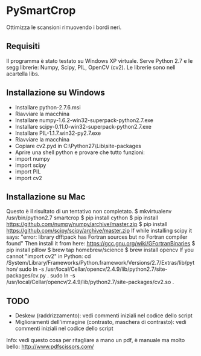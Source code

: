 PySmartCrop
===========

Ottimizza le scansioni rimuovendo i bordi neri.

Requisiti
---------
Il programma è stato testato su Windows XP virtuale.
Serve Python 2.7 e le segg librerie: Numpy, Scipy, PIL, OpenCV (cv2).
Le librerie sono nell acartella libs.


Installazione su Windows
------------------------
- Installare python-2.7.6.msi
- Riavviare la macchina
- Installare numpy-1.6.2-win32-superpack-python2.7.exe
- Installare scipy-0.11.0-win32-superpack-python2.7.exe
- Installare PIL-1.1.7.win32-py2.7.exe
- Riavviare la macchina
- Copiare cv2.pyd in C:\Python27\Lib\site-packages
- Aprire una shell python e provare che tutto funzioni:
- import numpy
- import scipy
- import PIL
- import cv2


Installazione su Mac
--------------------
Questo è il risultato di un tentativo non completato.
$ mkvirtualenv /usr/bin/python2.7 smartcrop
$ pip install cython
$ pip install https://github.com/numpy/numpy/archive/master.zip
$ pip install https://github.com/scipy/scipy/archive/master.zip
If while installing scipy it says: "error: library dfftpack has Fortran sources but no Fortran compiler found"
Then install it from here:
https://gcc.gnu.org/wiki/GFortranBinaries
$ pip install pillow
$ brew tap homebrew/science
$ brew install opencv
If you cannot "import cv2" in Python:
  cd /System/Library/Frameworks/Python.framework/Versions/2.7/Extras/lib/python/
  sudo ln -s /usr/local/Cellar/opencv/2.4.9/lib/python2.7/site-packages/cv.py .
  sudo ln -s /usr/local/Cellar/opencv/2.4.9/lib/python2.7/site-packages/cv2.so .


TODO
----
- Deskew (raddrizzamento): vedi commenti iniziali nel codice dello script
- Miglioramenti dell'immagine (contrasto, maschera di contrasto): vedi commenti iniziali nel codice dello script

Info: vedi questo cosa per ritagliare a mano un pdf, è manuale ma molto bello:
http://www.pdfscissors.com/